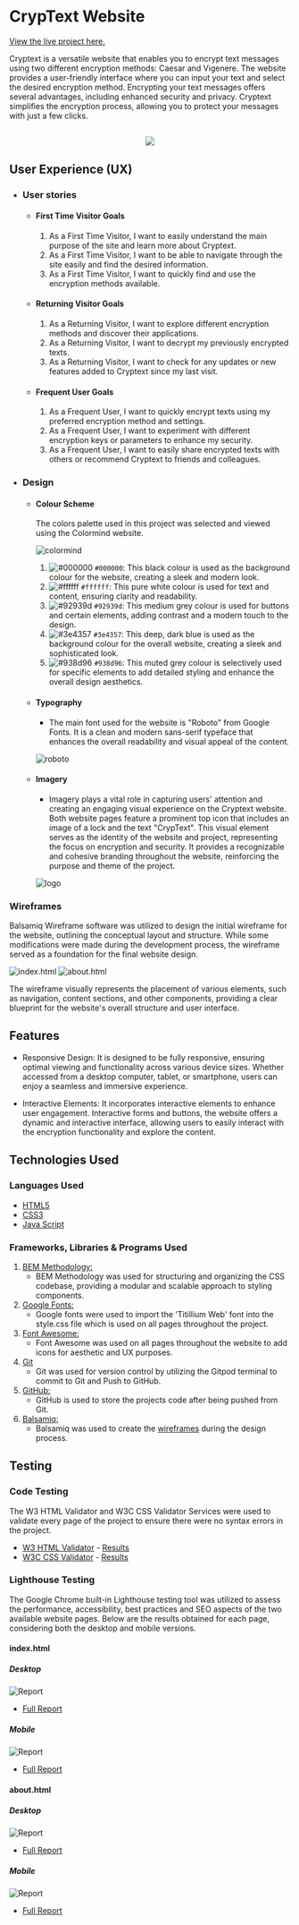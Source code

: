 # CrypText Website

[View the live project here.](https://danvm94.github.io/cryptext/)

Cryptext is a versatile website that enables you to encrypt text messages using two different encryption methods: Caesar and Vigenere. The website provides a user-friendly interface where you can input your text and select the desired encryption method. Encrypting your text messages offers several advantages, including enhanced security and privacy. Cryptext simplifies the encryption process, allowing you to protect your messages with just a few clicks.

<h2 align="center"><img src="./readme/responsive.png"></h2>

## User Experience (UX)

- ### User stories

  - #### First Time Visitor Goals

    1. As a First Time Visitor, I want to easily understand the main purpose of the site and learn more about Cryptext.
    2. As a First Time Visitor, I want to be able to navigate through the site easily and find the desired information.
    3. As a First Time Visitor, I want to quickly find and use the encryption methods available.

  - #### Returning Visitor Goals

    1. As a Returning Visitor, I want to explore different encryption methods and discover their applications.
    2. As a Returning Visitor, I want to decrypt my previously encrypted texts.
    3. As a Returning Visitor, I want to check for any updates or new features added to Cryptext since my last visit.

  - #### Frequent User Goals
    1. As a Frequent User, I want to quickly encrypt texts using my preferred encryption method and settings.
    2. As a Frequent User, I want to experiment with different encryption keys or parameters to enhance my security.
    3. As a Frequent User, I want to easily share encrypted texts with others or recommend Cryptext to friends and colleagues.

- ### Design

  - #### Colour Scheme

    The colors palette used in this project was selected and viewed using the Colormind website.

    ![colormind](./readme/colormind.png)

    1. ![#000000](https://placehold.co/15x15/000000/000000.png) `#000000`: This black colour is used as the background colour for the website, creating a sleek and modern look.
    2. ![#ffffff](https://placehold.co/15x15/ffffff/ffffff.png) `#ffffff`: This pure white colour is used for text and content, ensuring clarity and readability.
    3. ![#92939d](https://placehold.co/15x15/92939d/92939d.png) `#92939d`: This medium grey colour is used for buttons and certain elements, adding contrast and a modern touch to the design.
    4. ![#3e4357](https://placehold.co/15x15/3e4357/3e4357.png) `#3e4357`: This deep, dark blue is used as the background colour for the overall website, creating a sleek and sophisticated look.
    5. ![#938d96](https://placehold.co/15x15/938d96/938d96.png) `#938d96`: This muted grey colour is selectively used for specific elements to add detailed styling and enhance the overall design aesthetics.

  - #### Typography

    - The main font used for the website is "Roboto" from Google Fonts. It is a clean and modern sans-serif typeface that enhances the overall readability and visual appeal of the content.

    ![roboto](./readme/roboto.png)

  - #### Imagery

    - Imagery plays a vital role in capturing users' attention and creating an engaging visual experience on the Cryptext website. Both website pages feature a prominent top icon that includes an image of a lock and the text "CrypText". This visual element serves as the identity of the website and project, representing the focus on encryption and security. It provides a recognizable and cohesive branding throughout the website, reinforcing the purpose and theme of the project.

    ![logo](./readme/logo.png)

### Wireframes

Balsamiq Wireframe software was utilized to design the initial wireframe for the website, outlining the conceptual layout and structure. While some modifications were made during the development process, the wireframe served as a foundation for the final website design.

![index.html](./readme/index-wireframe.png)
![about.html](./readme/about-wireframe.png)

The wireframe visually represents the placement of various elements, such as navigation, content sections, and other components, providing a clear blueprint for the website's overall structure and user interface.

## Features

- Responsive Design: It is designed to be fully responsive, ensuring optimal viewing and functionality across various device sizes. Whether accessed from a desktop computer, tablet, or smartphone, users can enjoy a seamless and immersive experience.

- Interactive Elements: It incorporates interactive elements to enhance user engagement. Interactive forms and buttons, the website offers a dynamic and interactive interface, allowing users to easily interact with the encryption functionality and explore the content.

## Technologies Used

### Languages Used

- [HTML5](https://en.wikipedia.org/wiki/HTML5)
- [CSS3](https://en.wikipedia.org/wiki/Cascading_Style_Sheets)
- [Java Script](https://en.wikipedia.org/wiki/JavaScript)

### Frameworks, Libraries & Programs Used

1. [BEM Methodology:](https://getbem.com/introduction/)
   - BEM Methodology was used for structuring and organizing the CSS codebase, providing a modular and scalable approach to styling components.
1. [Google Fonts:](https://fonts.google.com/)
   - Google fonts were used to import the 'Titillium Web' font into the style.css file which is used on all pages throughout the project.
1. [Font Awesome:](https://fontawesome.com/)
   - Font Awesome was used on all pages throughout the website to add icons for aesthetic and UX purposes.
1. [Git](https://git-scm.com/)
   - Git was used for version control by utilizing the Gitpod terminal to commit to Git and Push to GitHub.
1. [GitHub:](https://github.com/)
   - GitHub is used to store the projects code after being pushed from Git.
1. [Balsamiq:](https://balsamiq.com/)
   - Balsamiq was used to create the [wireframes](https://github.com/) during the design process.

## Testing

### Code Testing

The W3 HTML Validator and W3C CSS Validator Services were used to validate every page of the project to ensure there were no syntax errors in the project.

- [W3 HTML Validator](https://validator.w3.org/) - [Results](https://validator.w3.org/nu/?doc=https%3A%2F%2Fdanvm94.github.io%2Fpaulista-dishes%2F)
- [W3C CSS Validator](https://jigsaw.w3.org/css-validator/) - [Results](https://jigsaw.w3.org/css-validator/validator?uri=https%3A%2F%2Fdanvm94.github.io%2Fcryptext%2F&profile=css3svg&usermedium=all&warning=1&vextwarning=&lang=en)

### Lighthouse Testing

The Google Chrome built-in Lighthouse testing tool was utilized to assess the performance, accessibility, best practices and SEO aspects of the two available website pages. Below are the results obtained for each page, considering both the desktop and mobile versions.

#### index.html

##### Desktop

![Report](./readme/index-desktop.png)

- [Full Report](https://danvm94.github.io/cryptext/readme/index-desktop.html)

##### Mobile

![Report](./readme/index-mobile.png)

- [Full Report](https://danvm94.github.io/cryptext/readme/index-mobile.html)

#### about.html

##### Desktop

![Report](./readme/about-desktop.png)

- [Full Report](https://danvm94.github.io/cryptext/readme/about-desktop.html)

##### Mobile

![Report](./readme/about-mobile.png)

- [Full Report](https://danvm94.github.io/cryptext/readme/about-mobile.html)
